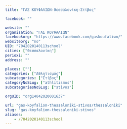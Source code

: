 ```yaml
---
title: "ΓΑΣ ΚΟΥΦΑΛΙΩΝ-Θεσσαλονίκη-Στίβος"

facebook: ""

website: ""
organisation: "ΓΑΣ ΚΟΥΦΑΛΙΩΝ"
facebookorg: "https://www.facebook.com/gaskoufaliwn/"
websiteorg: "no"
UID: "7042020140113school"
cities: ["Θεσσαλονίκη"]
perioxi: ""
address: ""

places: [""]
categories: ["Αθλητισμός"]
subcategories: ["Στίβος"]
categoryNoSLug: ["athlitismos"]
subcategoriesNoSLug: ["stivos"]

orgUID: "org14042020001637"

url: "gas-koyfalion-thessaloniki-stivos/thessaloniki"
slug: "gas-koyfalion-thessaloniki-stivos"
aliases:
    - /7042020140113school
---
```






